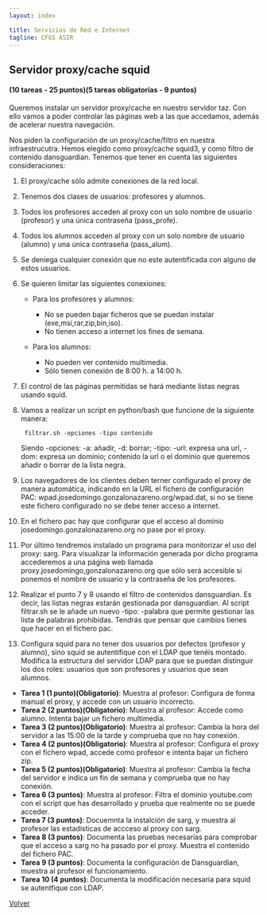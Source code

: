 ```yaml
---
layout: index

title: Servicios de Red e Internet
tagline: CFGS ASIR
---
```


## Servidor proxy/cache squid

#### (10 tareas - 25 puntos)(5 tareas obligatorias - 9 puntos)

Queremos instalar un servidor proxy/cache en nuestro servidor taz. Con ello vamos a poder controlar las páginas web a las que accedamos, además de acelerar nuestra navegación.

Nos piden la configuración de un proxy/cache/filtro en nuestra infraestrucutra. Hemos elegido como proxy/cache squid3, y como filtro de contenido dansguardian. Tenemos que tener en cuenta las siguientes consideraciones:

1. El proxy/cache sólo admite conexiones de la red local.
2. Tenemos dos clases de usuarios: profesores y alumnos.
3. Todos los profesores acceden al proxy con un solo nombre de usuario (profesor) y una única contraseña (pass_profe).
4. Todos los alumnos acceden al proxy con un solo nombre de usuario (alumno) y una única contraseña (pass_alum).
5. Se deniega cualquier conexión que no este autentificada con alguno de estos usuarios.
6. Se quieren limitar las siguientes conexiones:

	* Para los profesores y alumnos:
		* No se pueden bajar ficheros que se puedan instalar (exe,msi,rar,zip,bin,iso).
		* No tienen acceso a internet los fines de semana.	

	* Para los alumnos:
	  	
		* No pueden ver contenido multimedia.
		* Sólo tienen conexión de 8:00 h. a 14:00 h.

7. El control de las páginas permitidas se hará mediante listas negras usando squid.
8. Vamos a realizar un script en python/bash que funcione de la siguiente manera:

		filtrar.sh -opciones -tipo contenido

	Siendo -opciones: -a: añadir, -d: borrar; -tipo: -url: expresa una url, -dom: expresa un dominio; contenido la url o el dominio que queremos añadir o borrar de la lista negra.

9. Los navegadores de los clientes deben terner configurado el proxy de manera automática, indicando en la URL el fichero de configuración PAC: wpad.josedomingo.gonzalonazareno.org/wpad.dat, si no se tiene este fichero configurado no se debe tener acceso a internet.

10. En el fichero pac hay que configurar que el acceso al dominio josedomingo.gonzalonazareno.org no pase por el proxy.

11. Por último tendremos instalado un programa para monitorizar el uso del proxy: sarg. Para visualizar la información generada por dicho programa accederemos a una página web llamada proxy.josedomingo,gonzalonazareno.org que sólo será accesible si ponemos el nombre de usuario y la contraseña de los profesores.

12. Realizar el punto 7 y 8 usando el filtro de contenidos dansguardian. Es decir, las listas negras estarán gestionada por dansguardian. Al script filtrar.sh se le añade un nuevo -tipo: -palabra que permite gestionar las lista de palabras prohibidas. Tendrás que pensar que cambios tienes que hacer en el fichero pac.

13. Configura squid para no tener dos usuarios por defectos (profesor y alumno), sino squid se autentifique con el LDAP que tenéis montado. Modifica la estructura del servidor LDAP para que se puedan distinguir los dos roles: usuarios que son profesores y usuarios que sean alumnos.

<div class='ejercicios' markdown='1'>

* **Tarea 1 (1 punto)(Obligatorio)**: Muestra al profesor: Configura de forma manual el proxy, y accede con un usuario incorrecto.
* **Tarea 2 (2 puntos)(Obligatorio)**: Muestra al profesor: Accede como alumno. Intenta bajar un fichero multimedia.
* **Tarea 3 (2 puntos)(Obligatorio)**: Muestra al profesor: Cambia la hora del servidor a las 15:00 de la tarde y comprueba que no hay conexión.
* **Tarea 4 (2 puntos)(Obligatorio)**: Muestra al profesor: Configura el proxy con el fichero wpad, accede como profesor e intenta bajar un fichero zip.
* **Tarea 5 (2 puntos)(Obligatorio)**: Muestra al profesor: Cambia la fecha del servidor e indica un fin de semana y comprueba que no hay conexión.
* **Tarea 6 (3 puntos)**: Muestra al profesor: Filtra el dominio youtube.com con el script que has desarrollado y prueba que realmente no se puede acceder.
* **Tarea 7 (3 puntos)**: Docuemnta la instalción de sarg, y muestra al profesor las estadísticas de accceso al proxy con sarg.
* **Tarea 8 (3 puntos)**: Documenta las pruebas necesarias para comprobar que el acceso a sarg no ha pasado por el proxy. Muestra el contenido del fichero PAC.
* **Tarea 9 (3 puntos)**: Documenta la configuración de Dansguardian, muestra al profesor el funcionamiento.
* **Tarea 10 (4 puntos)**: Documenta la modificación necesaria para squid se autentfique con LDAP.

</div>

[Volver](index)
